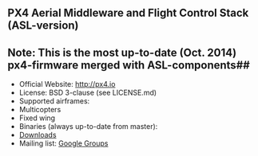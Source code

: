 ## PX4 Aerial Middleware and Flight Control Stack (ASL-version) ##
## Note: This is the most up-to-date (Oct. 2014) px4-firmware merged with ASL-components##

*   Official Website: http://px4.io
*   License: BSD 3-clause (see LICENSE.md)
*   Supported airframes:
  * Multicopters
  * Fixed wing
*   Binaries (always up-to-date from master):
  * [Downloads](https://pixhawk.org/downloads)
*   Mailing list: [Google Groups](http://groups.google.com/group/px4users)
